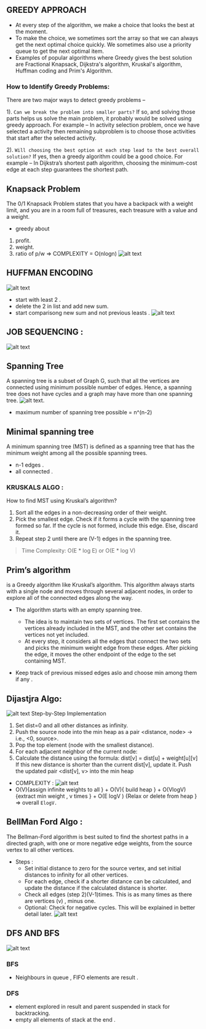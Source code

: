 ## GREEDY APPROACH 
- At every step of the algorithm, we make a choice that looks the best at the moment. 
- To make the choice, we sometimes sort the array so that we can always get the next optimal choice quickly. We sometimes also use a priority queue to get the next optimal item.
- Examples of popular algorithms where Greedy gives the best solution are Fractional Knapsack, Dijkstra's algorithm, Kruskal's algorithm, Huffman coding and Prim's Algorithm.

### How to Identify Greedy Problems:
There are two major ways to detect greedy problems –

1). `Can we break the problem into smaller parts?` If so, and solving those parts helps us solve the main problem, it probably would be solved using greedy approach. For example – In activity selection problem, once we have selected a activity then remaining subproblem is to choose those activities that start after the selected activity.

2). `Will choosing the best option at each step lead to the best overall solution?` If yes, then a greedy algorithm could be a good choice. For example – In Dijkstra’s shortest path algorithm, choosing the minimum-cost edge at each step guarantees the shortest path.

## Knapsack Problem
The 0/1 Knapsack Problem states that you have a backpack with a weight limit, and you are in a room full of treasures, each treasure with a value and a weight.

- greedy about
1. profit.
2. weight.
3. ratio of p/w =>  COMPLEXITY = O(nlogn)
![alt text](<Screenshot 2025-04-06 at 11.23.58 AM.png>)


## HUFFMAN ENCODING
![alt text](image-10.png)
- start with least 2 .
- delete the 2 in list and add new sum.
- start comparisong new sum and not previous leasts .
![alt text](image-11.png)

## JOB SEQUENCING :
![alt text](image-12.png)


## Spanning Tree 
A spanning tree is a subset of Graph G, such that all the vertices are connected using minimum possible number of edges. Hence, a spanning tree does not have cycles and a graph may have more than one spanning tree.
![alt text](image-13.png).
- maximum number of spanning tree possible = n^(n-2) 

## Minimal spanning tree 
A minimum spanning tree (MST) is defined as a spanning tree that has the minimum weight among all the possible spanning trees.

- n-1 edges .
- all connected .

### KRUSKALS ALGO :
How to find MST using Kruskal’s algorithm?
1. Sort all the edges in a non-decreasing order of their weight. 
2. Pick the smallest edge. Check if it forms a cycle with the spanning tree formed so far. If the cycle is not formed, include this edge. Else, discard it. 
3. Repeat step 2 until there are (V-1) edges in the spanning tree.
> Time Complexity: O(E * log E) or O(E * log V) 

## Prim’s algorithm 
is a Greedy algorithm like Kruskal’s algorithm. This algorithm always starts with a single node and moves through several adjacent nodes, in order to explore all of the connected edges along the way.

- The algorithm starts with an empty spanning tree.
    - The idea is to maintain two sets of vertices. The first set contains the vertices already included in the MST, and the other set contains the vertices not yet included.
    - At every step, it considers all the edges that connect the two sets and picks the minimum weight edge from these edges. After picking the edge, it moves the other endpoint of the edge to the set containing MST. 

- Keep track of previous missed edges aslo and choose min among them if any .

## Dijastjra Algo: 
![alt text](image-14.png)
Step-by-Step Implementation

1. Set dist=0 and all other distances as infinity.
2. Push the source node into the min heap as a pair <distance, node> → i.e., <0, source>.
3. Pop the top element (node with the smallest distance).
4. For each adjacent neighbor of the current node:
5. Calculate the distance using the formula:
    dist[v] = dist[u] + weight[u][v]
    If this new distance is shorter than the current dist[v], update it.
    Push the updated pair <dist[v], v> into the min heap

- COMPLEXITY :
![alt text](image-15.png)
- O(V){assign infinite weights to all } +  O(V){ build heap } + O(VlogV){extract min weight , v times } + O(E logV ) {Relax or delete from heap } =>
overall `ElogV.`

## BellMan Ford Algo :
The Bellman-Ford algorithm is best suited to find the shortest paths in a directed graph, with one or more negative edge weights, from the source vertex to all other vertices.
- Steps :
    - Set initial distance to zero for the source vertex, and set initial distances to infinity for all other vertices.
    - For each edge, check if a shorter distance can be calculated, and update the distance if the calculated distance is shorter.
    - Check all edges (step 2)(V-1)times. This is as many times as there are vertices (v) , minus one.
    - Optional: Check for negative cycles. This will be explained in better detail later.
![alt text](image-16.png)

## DFS AND BFS 
![alt text](image-17.png)

### BFS 
- Neighbours in queue , FIFO elements are result .

### DFS 
- element explored in result and parent suspended in stack for backtracking.
- empty all elements of stack at the end .



